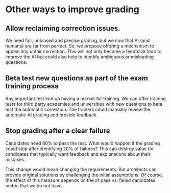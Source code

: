 # Other ways to improve grading

## Allow reclaiming correction issues.

We need fair, unbiased and precise grading, but we now that AI (and humans) are far from perfect.
So, we propose offering a mechanism to appeal any unfair correction.
This will not only become a feedback loop to improve the AI
but could also help to identify ambiguous or misleading questions.

## Beta test new questions as part of the exam training process

Any important test end up having a market for training.
We can offer training tests for third party academies and universities with new questions to beta test the
automatic correction.
The trainers could manually review the automatic AI grading and provide feedback.

## Stop grading after a clear failure

Candidates need 80% to pass the test. What would happen if the grading could stop after identifying 20% of failures?
This can destroy value for candidates that typically want feedback and explanations about their mistakes.

This change would mean changing the requirements.
But architects can provide original solutions by challenging the initial assumptions.
Of course, the effect of this measure depends on the of pass vs. failed candidates metric that we do not have. 